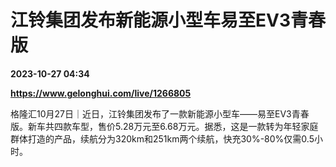 # 江铃集团发布新能源小型车易至EV3青春版

**2023-10-27 04:34**

**https://www.gelonghui.com/live/1266805**

格隆汇10月27日｜近日，江铃集团发布了一款新能源小型车——易至EV3青春版。新车共四款车型，售价5.28万元至6.68万元。据悉，这是一款转为年轻家庭群体打造的产品，续航分为320km和251km两个续航，快充30%-80%仅需0.5小时。